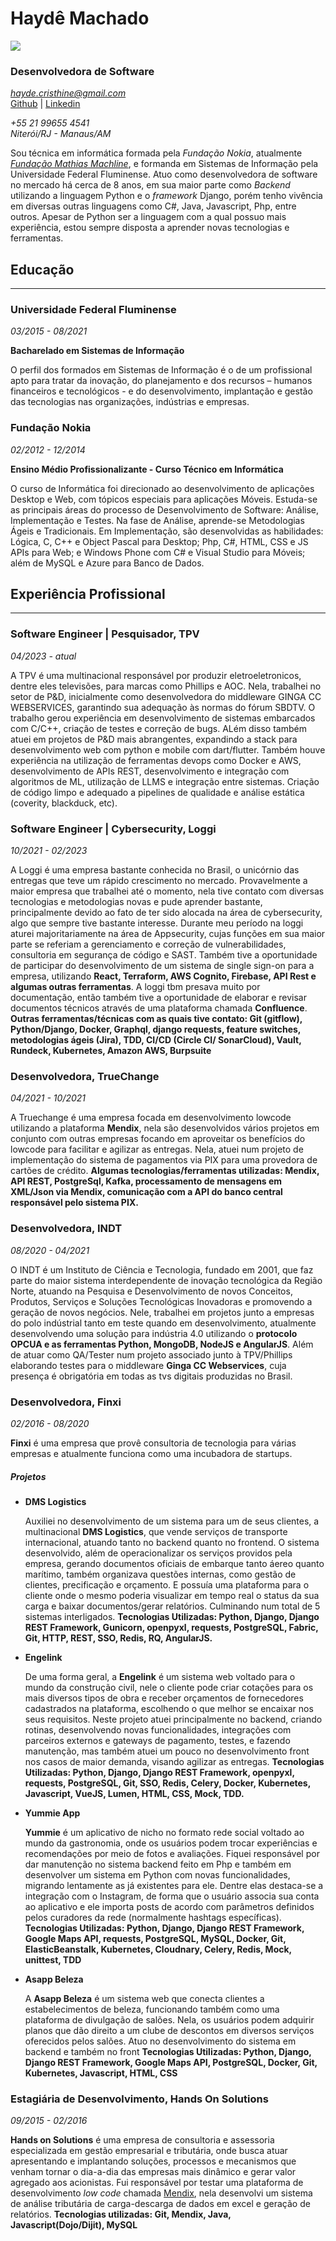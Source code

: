 # Haydê Machado

![](https://pt.gravatar.com/userimage/155115996/8d89f0d4247cae36b5d0eb8ae6bfd7a2.jpg?size=200)

### Desenvolvedora de Software
*[hayde.cristhine@gmail.com](mailto:hayde.cristhine@gmail.com)*  
[Github](https://github.com/haycristhine) | [Linkedin](https://www.linkedin.com/in/hayde-machado/)

*+55 21 99655 4541*  
*Niterói/RJ - Manaus/AM*  

Sou técnica em informática formada pela  *Fundação Nokia*, atualmente [*Fundação Mathias Machline*](https://www.fundacaomatiasmachline.org.br/), e formanda em Sistemas de Informação pela Universidade Federal Fluminense. Atuo como desenvolvedora de software no mercado há cerca de 8 anos, em sua maior parte como *Backend* utilizando a linguagem Python e o *framework* Django, porém tenho vivência em diversas outras linguagens como C#, Java, Javascript, Php, entre outros. Apesar de Python ser a linguagem com a qual possuo mais experiência, estou sempre disposta a aprender novas tecnologias e ferramentas.

## Educação
---
### Universidade Federal Fluminense
*03/2015 - 08/2021*

**Bacharelado em Sistemas de Informação**

O perfil dos formados em Sistemas de Informação é o de um profissional apto para tratar da inovação, do planejamento e dos recursos – humanos financeiros e tecnológicos - e do  desenvolvimento, implantação e gestão das tecnologias nas organizações, indústrias e empresas.

### Fundação Nokia
*02/2012 - 12/2014*

**Ensino Médio Profissionalizante - Curso Técnico em Informática** 

O curso de Informática foi direcionado ao desenvolvimento de aplicações Desktop e Web, com tópicos especiais para aplicações Móveis. Estuda-se as principais áreas do processo de Desenvolvimento de Software: Análise, Implementação e Testes. Na fase de Análise, aprende-se Metodologias Ágeis e Tradicionais. Em Implementação, são desenvolvidas as habilidades: Lógica, C, C++ e Object Pascal para Desktop; Php, C#, HTML, CSS e JS APIs para Web; e Windows Phone com C# e Visual Studio para Móveis; além de MySQL e Azure para Banco de Dados.

## Experiência Profissional
---

### Software Engineer | Pesquisador, TPV
*04/2023 - atual*

A TPV é uma multinacional responsável por produzir eletroeletronicos, dentre eles televisões, para marcas como Phillips e AOC. Nela, trabalhei no setor de P&D, inicialmente como desenvolvedora do middleware GINGA CC WEBSERVICES, garantindo sua adequação às normas do fórum SBDTV. O trabalho gerou experiência em desenvolvimento de sistemas embarcados com C/C++, criação de testes e correção de bugs. ALém disso também atuei em projetos de P&D mais abrangentes, expandindo a stack para desenvolvimento web com python e mobile com dart/flutter. Também houve experiência na utilização de ferramentas devops como Docker e AWS, desenvolvimento de APIs REST, desenvolvimento e integração com algoritmos de ML, utilização de LLMS e integração entre sistemas. Criação de código limpo e adequado a pipelines de qualidade e análise estática (coverity, blackduck, etc).

### Software Engineer | Cybersecurity, Loggi
*10/2021 - 02/2023*

 A Loggi é uma empresa bastante conhecida no Brasil, o unicórnio das entregas que teve um rápido crescimento no mercado. Provavelmente a maior empresa que trabalhei até o momento, nela tive contato com diversas tecnologias e metodologias novas e pude aprender bastante, principalmente devido ao fato de ter sido alocada na área de cybersecurity, algo que sempre tive bastante interesse. Durante meu período na loggi aturei majoritariamente na área de Appsecurity, cujas funções em sua maior parte se referiam a gerenciamento e correção de vulnerabilidades, consultoria em segurança de código e SAST. Também tive a oportunidade de participar do desenvolvimento de um sistema de single sign-on para a empresa, utilizando **React, Terraform, AWS Cognito, Firebase, API Rest e algumas outras ferramentas**. A loggi tbm presava muito por documentação, então também tive a oportunidade de elaborar e revisar documentos técnicos através de uma plataforma chamada **Confluence**. **Outras ferramentas/técnicas com as quais tive contato: Git (gitflow), Python/Django, Docker, Graphql, django requests, feature switches, metodologias ágeis (Jira), TDD, CI/CD (Circle CI/ SonarCloud), Vault, Rundeck, Kubernetes, Amazon AWS, Burpsuite**

### Desenvolvedora, TrueChange
*04/2021 - 10/2021*

 A Truechange é uma empresa focada em desenvolvimento lowcode utilizando a plataforma **Mendix**, nela são desenvolvidos vários projetos em conjunto com outras empresas focando em aproveitar os benefícios do lowcode para facilitar e agilizar as entregas. Nela, atuei num projeto de implementação do sistema de pagamentos via PIX para uma provedora de cartões de crédito. **Algumas tecnologias/ferramentas utilizadas: Mendix, API REST, PostgreSql, Kafka, processamento de mensagens em XML/Json via Mendix, comunicação com a API do banco central responsável pelo sistema PIX.**


### Desenvolvedora, INDT
*08/2020 - 04/2021*

 O INDT é um Instituto de Ciência e Tecnologia, fundado em 2001, que faz parte do maior sistema interdependente de inovação tecnológica da Região Norte, atuando na Pesquisa e Desenvolvimento de novos Conceitos, Produtos, Serviços e Soluções Tecnológicas Inovadoras e promovendo a geração de novos negócios. Nele, trabalhei em projetos junto a empresas do polo indústrial tanto em teste quando em desenvolvimento, atualmente desenvolvendo uma solução para indústria 4.0 utilizando o **protocolo OPCUA e as ferramentas Python, MongoDB, NodeJS e AngularJS**. Além de atuar como QA/Tester num projeto associado junto à TPV/Phillips elaborando testes para o middleware **Ginga CC Webservices**, cuja presença é obrigatória em todas as tvs digitais produzidas no Brasil.
 

### Desenvolvedora, Finxi
*02/2016 - 08/2020*

**Finxi** é uma empresa que provê consultoria de tecnologia para várias empresas e atualmente funciona como uma incubadora de startups. 
##### Projetos
  - **DMS Logistics**
  
    Auxiliei no desenvolvimento de um sistema para um de seus clientes, a multinacional **DMS Logistics**, que vende serviços de transporte internacional, atuando tanto no backend quanto no frontend. O sistema desenvolvido, além de operacionalizar os serviços providos pela empresa, gerando documentos oficiais de embarque tanto áereo quanto marítimo, também organizava questões internas, como gestão de clientes, precificação e orçamento. E possuía uma plataforma para o cliente onde o mesmo poderia visualizar em tempo real o status da sua carga e baixar documentos/gerar relatórios. Culminando num total de 5 sistemas interligados.
**Tecnologias Utilizadas: Python, Django, Django REST Framework, Gunicorn, openpyxl, requests, PostgreSQL, Fabric, Git, HTTP, REST, SSO, Redis, RQ, AngularJS.**

  - **Engelink**
  
    De uma forma geral, a **Engelink** é um sistema web voltado para o mundo da construção civil, nele o cliente pode criar cotações para os mais diversos tipos de obra e receber orçamentos de fornecedores cadastrados na plataforma, escolhendo o que melhor se encaixar nos seus requisitos. Neste projeto atuei principalmente no backend, criando rotinas, desenvolvendo novas funcionalidades, integrações com parceiros externos e gateways de pagamento, testes, e fazendo manutenção, mas também atuei um pouco no desenvolvimento front nos casos de maior demanda, visando agilizar as entregas.
**Tecnologias Utilizadas: Python, Django, Django REST Framework, openpyxl, requests, PostgreSQL, Git, SSO, Redis, Celery, Docker, Kubernetes, Javascript, VueJS, Lumen, HTML, CSS, Mock, TDD.**

  - **Yummie App**
  
    **Yummie** é um aplicativo de nicho no formato rede social voltado ao mundo da gastronomia, onde os usuários podem trocar experiências e recomendações por meio de fotos e avaliações. Fiquei responsável por dar manutenção no sistema backend feito em Php e também em desenvolver um sistema em Python com novas funcionalidades, migrando lentamente as já existentes para ele. Dentre elas destaca-se a integração com o Instagram, de forma que o usuário associa sua conta ao aplicativo e ele importa posts de acordo com parâmetros definidos pelos curadores da rede (normalmente hashtags específicas).
**Tecnologias Utilizadas: Python, Django, Django REST Framework, Google Maps API, requests, PostgreSQL, MySQL, Docker, Git, ElasticBeanstalk, Kubernetes, Cloudnary, Celery, Redis, Mock, unittest, TDD**

  - **Asapp Beleza**
  
    A **Asapp Beleza** é um sistema web que conecta clientes a estabelecimentos de beleza, funcionando também como uma plataforma de divulgação de salões. Nela, os usuários podem adquirir planos que dão direito a um clube de descontos em diversos serviços oferecidos pelos salões. Atuo no desenvolvimento do sistema em backend e também no front
**Tecnologias Utilizadas: Python, Django, Django REST Framework, Google Maps API, PostgreSQL, Docker, Git, Kubernetes, Javascript, HTML, CSS**

### Estagiária de Desenvolvimento, Hands On Solutions
*09/2015 - 02/2016*

**Hands on Solutions** é uma empresa de consultoria e assessoria especializada em gestão empresarial e tributária, onde busca atuar apresentando e implantando soluções, processos e mecanismos que venham tornar o dia-a-dia das empresas mais dinâmico e  gerar valor agregado aos acionistas. Fui responsável por testar uma plataforma de desenvolvimento *low code* chamada [Mendix](https://www.mendix.com/), nela desenvolvi um sistema de análise tributária de carga-descarga de dados em excel e geração de relatórios.
**Tecnologias utilizadas: Git, Mendix, Java, Javascript(Dojo/Dijit), MySQL**
